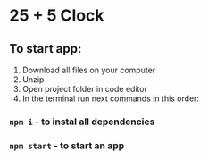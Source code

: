 # 25 + 5 Clock

## To start app:

1. Download all files on your computer
2. Unzip
3. Open project folder in code editor
4. In the terminal run next commands in this order:

### `npm i` - to instal all dependencies

### `npm start` -  to start an app
